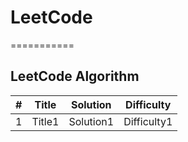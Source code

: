 # LeetCode
===========

## LeetCode Algorithm



| #   | Title | Solution | Difficulty |
| --- | ----- | -------- | ---------- |
| 1 | Title1 | Solution1 | Difficulty1 |
